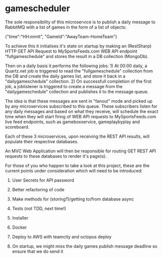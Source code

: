 # gamescheduler
The sole responsibility of this microservice is to publish a daily message to RabbitMQ with a list of games in the form of a list of objects:

{"time":"HH:mmtt", "GameId":"AwayTeam-HomeTeam"}

To achieve this it initialises it's state on startup by making an (RestSharp) HTTP GET API Request to MySportsFeeds.com WEB API endpoint "fullgameschedule" and stores the result in a DB collection (MongoDb).

Then on a daily basis it performs the following jobs: 1) At 00:00 daily, a Quartz.net job is triggered to read the "fullgameschedule" collection from the DB and create the daily games list, and store it back in a "dailygameschedule" collection. 2) On successfull completion of the first job, a joblistener is triggered to create a message from the "dailygameschedule" collection and publishes it to the message queue.

The idea is that these messages are sent in "fanout" mode and picked up by any microservices subscribed to this queue. These subscribers listen for any daily messages and based on what they receive, will schedule the exact time when they will start firing of WEB API requests to MySportsFeeds.com live feed endpoints, such as gameboxservice, gameplaybyplay and scoreboard.

Each of these 3 microservices, upon receiving the REST API results, will populate their respective databases.

An MVC Web Application will then be responsible for routing GET REST API requests to these databases to render it's page(s).

For those of you who happen to take a look at this project, these are the current points under consideration which will need to be introduced:

1) User Secrets for API password

2) Better refactoring of code

3) Make methods for (storing?)/getting to/from database async

4) Tests (not TDD, next time!)

5) Installer

6) Docker

7) Deploy to AWS with teamcity and octopus deploy

8) On startup, we might miss the daily games publish message deadline so ensure that we do send it
